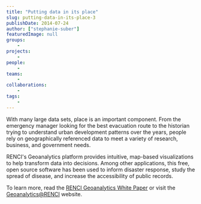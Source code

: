 ```yaml
---
title: "Putting data in its place"
slug: putting-data-in-its-place-3
publishDate: 2014-07-24
author: ["stephanie-suber"]
featuredImage: null
groups:
    - 
projects:
    - 
people:
    - 
teams: 
    - 
collaborations:
    - 
tags:
    - 
---
```

With many large data sets, place is an important component. From the emergency manager looking for the best evacuation route to the historian trying to understand urban development patterns over the years, people rely on geographically referenced data to meet a variety of research, business, and government needs.

RENCI's Geoanalytics platform provides intuitive, map-based visualizations to help transform data into decisions. Among other applications, this free, open source software has been used to inform disaster response, study the spread of disease, and increase the accessibility of public records.

To learn more, read the <a href="https://www.renci.org/White-Paper-2014-geoanalytics" target="_blank">RENCI Geoanalytics White Paper</a> or visit the <a href="http://geoanalytics.renci.org/" target="_blank">Geoanalytics@RENCI</a> website.
